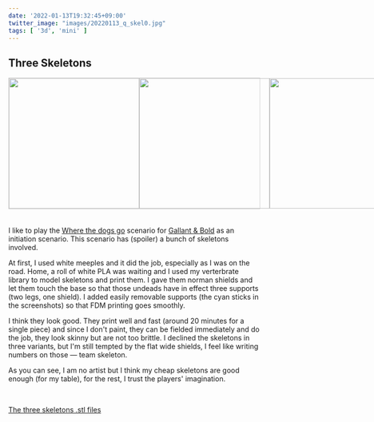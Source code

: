```yaml
---
date: '2022-01-13T19:32:45+09:00'
twitter_image: "images/20220113_q_skel0.jpg"
tags: [ '3d', 'mini' ]
---
```


## Three Skeletons

<div class="no-summary skels-20220113 no-atom">
  <img src="images/20220113_skel0.jpg" loading="lazy" />
  <img src="images/20220113_skel1.jpg" loading="lazy" />
  <img src="images/20220113_skel2.jpg" loading="lazy" />
  <img src="images/20220113_skeletons.jpg" loading="lazy" />
</div>

I like to play the [Where the dogs go](20211015.html?f=3skels&t=Where_the_Dogs_go) scenario for [Gallant & Bold](20210514.html?f=3skels&t=Gallant_And_Bold) as an initiation scenario. This scenario has (spoiler) a bunch of skeletons involved.

At first, I used white meeples and it did the job, especially as I was on the road. Home, a roll of white PLA was waiting and I used my verterbrate library to model skeletons and print them. I gave them norman shields and let them touch the base so that those undeads have in effect three supports (two legs, one shield). I added easily removable supports (the cyan sticks in the screenshots) so that FDM printing goes smoothly.

I think they look good. They print well and fast (around 20 minutes for a single piece) and since I don't paint, they can be fielded immediately and do the job, they look skinny but are not too brittle. I declined the skeletons in three variants, but I'm still tempted by the flat wide shields, I feel like writing numbers on those — team skeleton.

As you can see, I am no artist but I think my cheap skeletons are good enough (for my table), for the rest, I trust the players' imagination.

&nbsp;

[The three skeletons .stl files](https://gist.github.com/jmettraux/982b1aeb3db5c2c02970e8c8c94baa71)

<style>
  .skels-20220113 {
    display: flex; border: 1px solid lightgrey; margin-bottom: 2.1rem; }
  .skels-20220113 img {
    display: inline-block; height: 16.3rem; }
</style>

